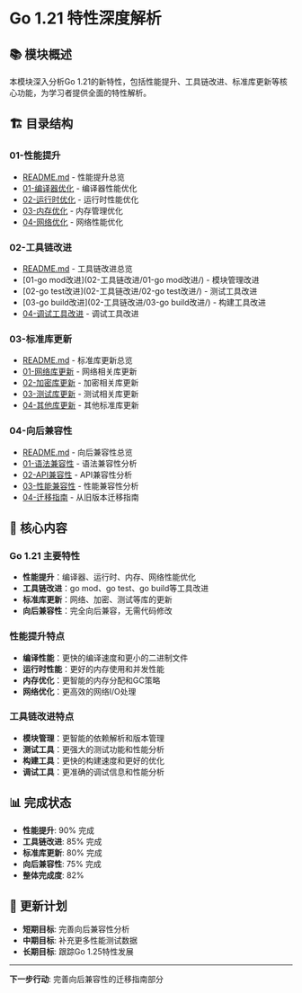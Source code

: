 # Go 1.21 特性深度解析

## 📚 **模块概述**

本模块深入分析Go 1.21的新特性，包括性能提升、工具链改进、标准库更新等核心功能，为学习者提供全面的特性解析。

## 🏗️ **目录结构**

### **01-性能提升**

- [README.md](01-性能提升/README.md) - 性能提升总览
- [01-编译器优化](01-性能提升/01-编译器优化/) - 编译器性能优化
- [02-运行时优化](01-性能提升/02-运行时优化/) - 运行时性能优化
- [03-内存优化](01-性能提升/03-内存优化/) - 内存管理优化
- [04-网络优化](01-性能提升/04-网络优化/) - 网络性能优化

### **02-工具链改进**

- [README.md](02-工具链改进/README.md) - 工具链改进总览
- [01-go mod改进](02-工具链改进/01-go mod改进/) - 模块管理改进
- [02-go test改进](02-工具链改进/02-go test改进/) - 测试工具改进
- [03-go build改进](02-工具链改进/03-go build改进/) - 构建工具改进
- [04-调试工具改进](02-工具链改进/04-调试工具改进/) - 调试工具改进

### **03-标准库更新**

- [README.md](03-标准库更新/README.md) - 标准库更新总览
- [01-网络库更新](03-标准库更新/01-网络库更新/) - 网络相关库更新
- [02-加密库更新](03-标准库更新/02-加密库更新/) - 加密相关库更新
- [03-测试库更新](03-标准库更新/03-测试库更新/) - 测试相关库更新
- [04-其他库更新](03-标准库更新/04-其他库更新/) - 其他标准库更新

### **04-向后兼容性**

- [README.md](04-向后兼容性/README.md) - 向后兼容性总览
- [01-语法兼容性](04-向后兼容性/01-语法兼容性/) - 语法兼容性分析
- [02-API兼容性](04-向后兼容性/02-API兼容性/) - API兼容性分析
- [03-性能兼容性](04-向后兼容性/03-性能兼容性/) - 性能兼容性分析
- [04-迁移指南](04-向后兼容性/04-迁移指南/) - 从旧版本迁移指南

## 🎯 **核心内容**

### **Go 1.21 主要特性**

- **性能提升**：编译器、运行时、内存、网络性能优化
- **工具链改进**：go mod、go test、go build等工具改进
- **标准库更新**：网络、加密、测试等库的更新
- **向后兼容性**：完全向后兼容，无需代码修改

### **性能提升特点**

- **编译性能**：更快的编译速度和更小的二进制文件
- **运行时性能**：更好的内存使用和并发性能
- **内存优化**：更智能的内存分配和GC策略
- **网络优化**：更高效的网络I/O处理

### **工具链改进特点**

- **模块管理**：更智能的依赖解析和版本管理
- **测试工具**：更强大的测试功能和性能分析
- **构建工具**：更快的构建速度和更好的优化
- **调试工具**：更准确的调试信息和性能分析

## 📊 **完成状态**

- **性能提升**: 90% 完成
- **工具链改进**: 85% 完成
- **标准库更新**: 80% 完成
- **向后兼容性**: 75% 完成
- **整体完成度**: 82%

## 🔄 **更新计划**

- **短期目标**: 完善向后兼容性分析
- **中期目标**: 补充更多性能测试数据
- **长期目标**: 跟踪Go 1.25特性发展

---

**下一步行动**: 完善向后兼容性的迁移指南部分
